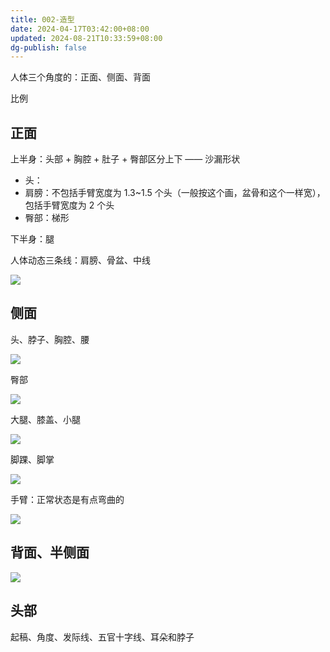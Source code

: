 ```yaml
---
title: 002-造型
date: 2024-04-17T03:42:00+08:00
updated: 2024-08-21T10:33:59+08:00
dg-publish: false
---
```


人体三个角度的：正面、侧面、背面

比例

## 正面

上半身：头部 + 胸腔 + 肚子 + 臀部区分上下 —— 沙漏形状

- 头：
- 肩膀：不包括手臂宽度为 1.3~1.5 个头（一般按这个画，盆骨和这个一样宽），包括手臂宽度为 2 个头
- 臀部：梯形

下半身：腿

人体动态三条线：肩膀、骨盆、中线

![](./imgs/Snipaste_2024-04-18_11-22-14.png)

## 侧面

头、脖子、胸腔、腰

![](./imgs/Snipaste_2024-04-18_14-21-24.png)

臀部

![](./imgs/Snipaste_2024-04-18_14-25-30.png)

大腿、膝盖、小腿

![](./imgs/Snipaste_2024-04-18_14-27-18.png)

脚踝、脚掌

![](./imgs/Snipaste_2024-04-18_14-28-06.png)

手臂：正常状态是有点弯曲的

![](./imgs/Snipaste_2024-04-18_14-30-44.png)

## 背面、半侧面

![](./imgs/Snipaste_2024-04-18_16-51-04.png)

## 头部

起稿、角度、发际线、五官十字线、耳朵和脖子
